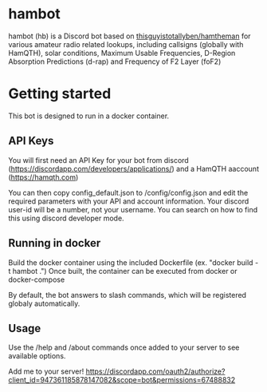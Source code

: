 # hambot
hambot (hb) is a Discord bot based on [thisguyistotallyben/hamtheman](https://github.com/thisguyistotallyben/hamtheman) for various amateur radio related lookups, including callsigns (globally with HamQTH), solar conditions, Maximum Usable Frequencies, D-Region Absorption Predictions (d-rap) and Frequency of F2 Layer (foF2)

# Getting started
This bot is designed to run in a docker container.

## API Keys
You will first need an API Key for your bot from discord (https://discordapp.com/developers/applications/) and a HamQTH aaccount (https://hamqth.com)

You can then copy config_default.json to /config/config.json and edit the required parameters with your API and account information.  Your discord user-id will be a number, not your username.  You can search on how to find this using discord developer mode.

## Running in docker
Build the docker container using the included Dockerfile (ex. "docker build -t hambot .")
Once built, the container can be executed from docker or docker-compose

By default, the bot answers to slash commands, which will be registered globaly automatically.

## Usage

Use the /help and /about commands once added to your server to see available options.


Add me to your server! https://discordapp.com/oauth2/authorize?client_id=947361185878147082&scope=bot&permissions=67488832
